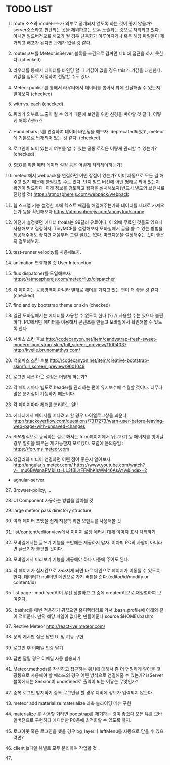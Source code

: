 # TODO LIST

1. route 소스와 model소스가 외부로 공개되지 않도록 하는 것이 좋지 않을까? server소스라고 판단되는 곳을 
제외하고는 모두 노출되는 것으로 처리되고 있다. 아니면 빌드버전으로 배포가 될 경우 난독화가 이루어지거나 혹은 
해당 파일들이 제거되고 배포가 된다면 관계가 없을 것 같다.

2. routes코드를 Meteor.isServer 블록을 조건으로 감싸면 디비에 접근을 하지 못한다. (checked)

3. 라우터를 통해서 데이터를 바인딩 할 때 키값이 없을 경우 this가 키값을 대신한다. 키값을 임의로 지정하여 전달할 수도 있다.

4. Meteor.publish를 통해서 라우터에서 데이터를 뽑아서 뷰에 전달해줄 수 있는지 알아보자 (checked)

5. with vs. each (checked)

6. 쿼리가 외부로 노출이 될 수 있기 때문에 보안을 위한 신경을 써야할 것 같다. 어떻게 해야 하는가?

7. Handlebars.js를 연결하여 데이터 바인딩을 해보자. deprecated되었고, meteor에 기본으로 탑재되어 있는 것 같다. (checked)

8. 로그인이 되어 있는지 여부를 알 수 있는 공통 로직은 어떻게 관리할 수 있는가? (checked)

9. SEO를 위한 메타 데이터 설정 등은 어떻게 처리헤야하는가?

10. meteor에서 webpack을 연결하면 어떤 장점이 있는가? 이미 자동으로 모든 걸 해주고 있기 때문에 불필요할 수도 있다.
단지 빌드 버전에 어떤 형태로 되어 있는지 확인이 필요하다.
아래 정보를 검토하고 웹팩을 설치해보자(반드시 별도의 브랜치로 진행할 것)
https://atmospherejs.com/webpack/webpack

11. 웹 스크랩 기능 설정한 후에 텍스트 깨짐을 해결해주는가와 데이터를 제대로 가져오는가 등을 확인해보자
https://atmospherejs.com/anonyfox/scrape

12. 이전에 설정했던 에디터 froala는 99달러 유료이다. 이 외에 무료인 것들도 있으니 사용해보고 결정하자.
TinyMCE를 설정해보자
모바일에서 글을 쓸 수 있는 방법을 제공해주어도 좋지만 처음부터 그럴 필요는 없다.
마크다운을 설정해주는 것이 좋은지 검토해보자.

13. test-runner velocity를 사용해보자.

14. animation 연결해볼 것 User Interaction

15. flux dispatcher를 도입해보자.
https://atmospherejs.com/meteorflux/dispatcher

16. 각 페이지는 공통영역이 아니라 별개로 헤더를 가지고 있는 편이 더 좋을 것 같다. (checked)

17. find and by bootstrap theme or skin (checked)

18. 일단 모바일에서는 에디터를 사용할 수 없도록 한다 (?) // 사용할 수는 있으나 불편하다.
PC에서만 에디터를 이용해서 콘텐츠를 만들고 모바일에서 확인해볼 수 있도록 한다
 
19. 서비스 스킨 후보
http://codecanyon.net/item/candystrap-fresh-sweet-modern-bootstrap-skin/full_screen_preview/11004037
http://kvelle.brunomatthys.com/

20. 백오피스 스킨 후보
http://codecanyon.net/item/creative-bootstrap-skin/full_screen_preview/9601049

21. 로그인 세션 아웃 설정은 어떻게 하는가?

22. 각 페이지마다 별도로 header를 관리하는 편이 유지보수에 수월할 것이다. 너무나 많은 분기점이 가능하기 때문이다.

23. 각 페이지마다 헤더를 분리하는 일!!

24. 에디터에서 페이지를 떠나려고 할 경우 다이얼로그창을 띄운다
http://stackoverflow.com/questions/7317273/warn-user-before-leaving-web-page-with-unsaved-changes

25. SPA형식으로 동작하는 걸로 봐서는 form페이지에서 뒤로가기 등 페이지를 벗어날 경우 얼럿을 띄우는 게 가능한지 모르겠다.
포럼에 문의중임 : https://forums.meteor.com

26. 앵귤러와 미티어 연결하면 어떤 점이 좋은지 알아보자  http://angularjs.meteor.com/
https://www.youtube.com/watch?v=_mu6BWsnaPM&list=LL3fBiJrFFMhKlsWM46AsAYw&index=2
+ agnular-server

27. Browser-policy, ...

28. UI Component 사용하는 방법을 알아볼 것

29. large meteor pass directory structure

30. 여러 데이터 포맷을 쉽게 지정학 위한 모멘트를 사용해볼 것

31. list/content/editor view에서 이미지 로딩 에러시 대체 이미지 표시 처리하기
 
32. 모바일에서는 글쓰기 기능을 초반에는 제공하지 말자. 어차피 PC의 사양이 아니라면 글쓰기가 불편할 것이다.

33. 모바일에서 미리보기 기능을 제공해야 하나 나중에 주어도 된다.

34. 각 페이지가 실시간으로 사라지게 되면 바로 메인으로 페이지가 이동될 수 있도록 한다,
데이터가 null이면 메인으로 가기 버튼을 준다.(editor/id/modify or content/id)
  
35. list page : modifyedAt이 우선 정렬하고 그 중에 createdAt으로 재정렬하여 보여준다.

36. .bashrc를 매번 적용하기 귀찮으면 홈디렉터리로 가서 .bash_profile에 아래와 같이 적어준다. 만약 해당 파일이 없다면 만들어준다
source $HOME/.bashrc

37. Rective Meteor http://react-ive.meteor.com/

38. 문의 게시판 질문 답변 UI 및 기능 구현

39. 로그인 후 이메일 인증 달기

40. 답변 달릴 경우 이메일 자동 발송되기 

41. Meteor.methods를 작성하고 접근하는 위치에 대해서 좀 더 면밀하게 알아볼 것.
공통으로 사용해야 할 메소드의 경우 어떤 방식으로 연결해줄 수 있는가?
isServer블록에서는 Session이 undefined로 출력이 되는 이유는 무엇인가?

42. 중복 로그인 방지하기
중복 로그인을 할 경우 디비에 정보가 입력되지 않는다.

43. meteor add materialize:materialize
좌측 슬라이딩 메뉴 구현 

44. materialize 를 사용할 거라면 bootstrap를 제거하는 것이 좋겠다
모든 뷰를 모바일버전으로 구현하되 에디터만 PC용에 최적화할 수 있도록 하자.

45. 로그아웃 혹은 로그인을 했을 경우 bg_layer나 leftMenu를 자동으로 닫을 수 있으려면?

46. client js파일 뷰별로 모두 분리하여 작업할 것
_ 
47. 




